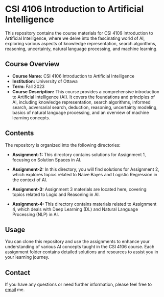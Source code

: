 # CSI 4106 Introduction to Artificial Intelligence

This repository contains the course materials for CSI 4106 Introduction to Artificial Intelligence,
where we delve into the fascinating world of AI, exploring various aspects of knowledge representation, search algorithms, 
reasoning, uncertainty, natural language processing, and machine learning.

## Course Overview

- **Course Name:** CSI 4106 Introduction to Artificial Intelligence
- **Institution:** University of Ottawa
- **Term:** Fall 2023
- **Course Description:** This course provides a comprehensive introduction to Artificial Intelligence (AI). It covers the foundations and principles of AI,
  including knowledge representation, search algorithms, informed search, adversarial search, deduction, reasoning, uncertainty modeling, basics of natural language processing,
 and an overview of machine learning concepts.

## Contents

The repository is organized into the following directories:

- **Assignment-1:** This directory contains solutions for Assignment 1, focusing on Solution Spaces in AI.

- **Assignment-2:** In this directory, you will find solutions for Assignment 2, which explores topics related to Naive Bayes and Logistic Regression in the context of AI.

- **Assignment-3:** Assignment 3 materials are located here, covering topics related to Logic and Reasoning in AI.

- **Assignment-4:** This directory contains materials related to Assignment 4, which deals with Deep Learning (DL) and Natural Language Processing (NLP) in AI.

## Usage

You can clone this repository and use the assignments to enhance your understanding of various AI concepts taught in the CSI 4106 course. 
Each assignment folder contains detailed solutions and resources to assist you in your learning journey.

## Contact

If you have any questions or need further information, please feel free to [email](mailto:rmath049@uottawa.ca) me. 
